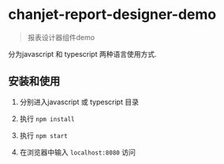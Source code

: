 # chanjet-report-designer-demo
> 报表设计器组件demo

分为javascript 和 typescript 两种语言使用方式.

## 安装和使用

1. 分别进入javascript 或 typescript 目录

2. 执行 `npm install`

3. 执行 `npm start`

4. 在浏览器中输入 `localhost:8080` 访问
